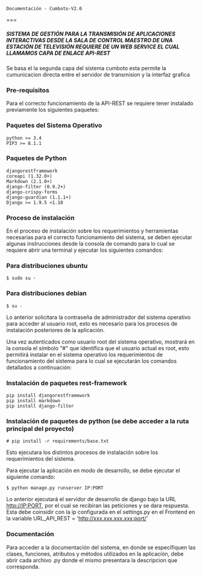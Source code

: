     Documentación - Cumboto-V2.0
===

##### SISTEMA DE GESTIÓN PARA LA TRANSMISIÓN DE APLICACIONES INTERACTIVAS DESDE LA SALA DE CONTROL MAESTRO DE UNA ESTACIÓN DE TELEVISIÓN REQUIERE DE UN WEB SERVICE EL CUAL LLAMAMOS CAPA DE ENLACE API-REST

Se basa el la segunda capa del sistema cumboto esta permite la cumunicacion directa entre el servidor de transmision y la interfaz grafica

### Pre-requisitos
Para el correcto funcionamiento de la  API-REST se requiere tener instalado previamente los siguientes paquetes:

### Paquetes del Sistema Operativo
```
python >= 3.4
PIP3 >= 8.1.1
```

### Paquetes de Python
```
djangorestframework
coreapi (1.32.0+)
Markdown (2.1.0+)
django-filter (0.9.2+)
django-crispy-forms 
django-guardian (1.1.1+)
Django >= 1.9.5 <1.10
```

### Proceso de instalación
En el proceso de instalación sobre los requerimientos y herramientas necesarias para el correcto funcionamiento del 
sistema, se deben ejecutar algunas instrucciones desde la consola de comando para lo cual se requiere abrir una terminal 
y ejecutar los siguientes comandos:

### Para distribuciones ubuntu
```
$ sudo su -
```
    
### Para distribuciones debian
```
$ su -
```

Lo anterior solicitara la contraseña de administrador del sistema operativo para acceder al usuario root, esto es necesario para los procesos de instalación posteriores de la aplicación.

Una vez autenticados como usuario root del sistema operativo, mostrará en la consola el símbolo "#" que identifica que el usuario actual es root, esto permitirá instalar en el sistema operativo los requerimientos de funcionamiento del sistema para lo cual se ejecutarán los comandos detallados a continuación:

### Instalación de paquetes rest-framework
```
pip install djangorestframework
pip install markdown
pip install django-filter  
```

### Instalación de paquetes de python (se debe acceder a la ruta principal del proyecto)
```
# pip install -r requirements/base.txt
```
    
Esto ejecutara los distintos procesos de instalación sobre los requerimientos del sistema.

Para ejecutar la aplicación en modo de desarrollo, se debe ejecutar el siguiente comando:
```
$ python manage.py runserver IP:PORT
```

Lo anterior ejecutará el servidor de desarrollo de django bajo la URL [http://IP:PORT](http://IP:PORT), por el cual se recibiran las peticiones y se dara respuesta. Esta debe coinsidir con la ip configurada en el settings.py en el Frontend en la variable URL_API_REST =  'http://xxx.xxx.xxx.xxx:port/'

### Documentación
Para acceder a la documentación del sistema, en donde se especifiquen las clases, funciones, atributos y métodos 
utilizados en la aplicación, debe abrir cada archivo .py donde el mismo presentara la descripcion que corresponda.